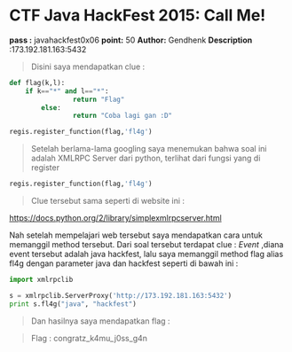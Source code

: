# CTF Java HackFest 2015: Call Me!

**pass :** javahackfest0x06
**point:** 50
**Author:** Gendhenk
**Description** :173.192.181.163:5432 

> Disini saya mendapatkan clue :

```python
def flag(k,l):
	if k=="*" and l=="*":
                return "Flag"
        else:
             	return "Coba lagi gan :D"

regis.register_function(flag,'fl4g')
```
> Setelah berlama-lama googling saya menemukan bahwa soal ini adalah XMLRPC Server dari python, terlihat dari fungsi yang di register 

```python
regis.register_function(flag,'fl4g')
```

> Clue tersebut sama seperti di website ini : 

<https://docs.python.org/2/library/simplexmlrpcserver.html>

Nah setelah mempelajari web tersebut saya mendapatkan cara untuk memanggil method tersebut. Dari soal tersebut terdapat clue : *Event* ,diana event tersebut adalah java hackfest, lalu saya memanggil method flag alias fl4g dengan parameter java dan hackfest seperti di bawah ini :

```python
import xmlrpclib

s = xmlrpclib.ServerProxy('http://173.192.181.163:5432')
print s.fl4g("java", "hackfest")
```
> Dan hasilnya saya mendapatkan flag : 

> Flag : congratz_k4mu_j0ss_g4n
